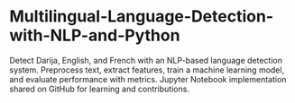 # Multilingual-Language-Detection-with-NLP-and-Python
Detect Darija, English, and French with an NLP-based language detection system. Preprocess text, extract features, train a machine learning model, and evaluate performance with metrics. Jupyter Notebook implementation shared on GitHub for learning and contributions.
